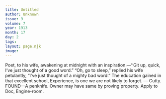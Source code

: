 ```yaml
---
title: Untitled
author: Unknown
issue: 9
volume: 7
year: 1913
month: 17
day: 2
tags:
layout: page.njk
image:
---
```

Poet, to his wife, awakening at midnight with an inspiration.—‘‘Git up, quick, I’ve just thought of a good word.”    “Oh, go to sleep,” replied his wife petulantly, “I’ve just thought of a mighty bad word.”       The education gained in that excellent school, Experience, is one we are not likely to forget. — Cutty.      FOUND—A penknife. Owner may have same by proving property. Apply to Doc, Engine-room.    


